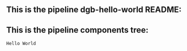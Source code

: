 ## This is the pipeline dgb-hello-world README:
## This is the pipeline components tree:
```bash
Hello World
```
